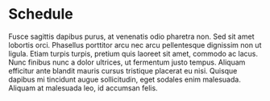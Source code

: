 # Schedule

Fusce sagittis dapibus purus, at venenatis odio pharetra non. Sed sit amet lobortis orci. Phasellus porttitor arcu nec arcu pellentesque dignissim non ut ligula. Etiam turpis turpis, pretium quis laoreet sit amet, commodo ac lacus. Nunc finibus nunc a dolor ultrices, ut fermentum justo tempus. Aliquam efficitur ante blandit mauris cursus tristique placerat eu nisi. Quisque dapibus mi tincidunt augue sollicitudin, eget sodales enim malesuada. Aliquam at malesuada leo, id accumsan felis.